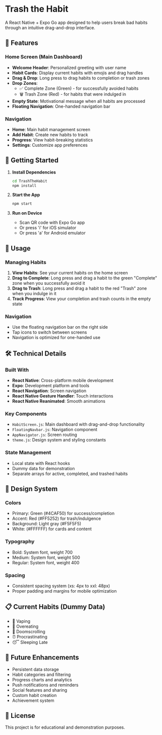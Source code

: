# Trash the Habit

A React Native + Expo Go app designed to help users break bad habits through an intuitive drag-and-drop interface.

## 🎯 Features

### Home Screen (Main Dashboard)
- **Welcome Header**: Personalized greeting with user name
- **Habit Cards**: Display current habits with emojis and drag handles
- **Drag & Drop**: Long press to drag habits to completion or trash zones
- **Drop Zones**: 
  - ✅ Complete Zone (Green) - for successfully avoided habits
  - 🗑️ Trash Zone (Red) - for habits that were indulged in
- **Empty State**: Motivational message when all habits are processed
- **Floating Navigation**: One-handed navigation bar

### Navigation
- **Home**: Main habit management screen
- **Add Habit**: Create new habits to track
- **Progress**: View habit-breaking statistics
- **Settings**: Customize app preferences

## 🚀 Getting Started

1. **Install Dependencies**
   ```bash
   cd TrashTheHabit
   npm install
   ```

2. **Start the App**
   ```bash
   npm start
   ```

3. **Run on Device**
   - Scan QR code with Expo Go app
   - Or press 'i' for iOS simulator
   - Or press 'a' for Android emulator

## 📱 Usage

### Managing Habits
1. **View Habits**: See your current habits on the home screen
2. **Drag to Complete**: Long press and drag a habit to the green "Complete" zone when you successfully avoid it
3. **Drag to Trash**: Long press and drag a habit to the red "Trash" zone when you indulge in it
4. **Track Progress**: View your completion and trash counts in the empty state

### Navigation
- Use the floating navigation bar on the right side
- Tap icons to switch between screens
- Navigation is optimized for one-handed use

## 🛠️ Technical Details

### Built With
- **React Native**: Cross-platform mobile development
- **Expo**: Development platform and tools
- **React Navigation**: Screen navigation
- **React Native Gesture Handler**: Touch interactions
- **React Native Reanimated**: Smooth animations

### Key Components
- `HabitScreen.js`: Main dashboard with drag-and-drop functionality
- `FloatingNavbar.js`: Navigation component
- `AppNavigator.js`: Screen routing
- `theme.js`: Design system and styling constants

### State Management
- Local state with React hooks
- Dummy data for demonstration
- Separate arrays for active, completed, and trashed habits

## 🎨 Design System

### Colors
- Primary: Green (#4CAF50) for success/completion
- Accent: Red (#FF5252) for trash/indulgence
- Background: Light gray (#F5F5F5)
- White: (#FFFFFF) for cards and content

### Typography
- Bold: System font, weight 700
- Medium: System font, weight 500
- Regular: System font, weight 400

### Spacing
- Consistent spacing system (xs: 4px to xxl: 48px)
- Proper padding and margins for mobile optimization

## 📋 Current Habits (Dummy Data)
- 💨 Vaping
- 🍕 Overeating
- 📱 Doomscrolling
- ⏰ Procrastinating
- 😴 Sleeping Late

## 🔮 Future Enhancements
- Persistent data storage
- Habit categories and filtering
- Progress charts and analytics
- Push notifications and reminders
- Social features and sharing
- Custom habit creation
- Achievement system

## 📄 License
This project is for educational and demonstration purposes. 